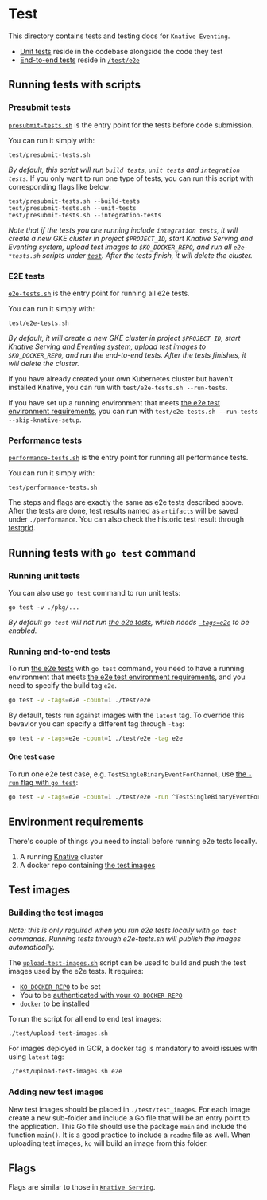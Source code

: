 # Test

This directory contains tests and testing docs for `Knative Eventing`.

- [Unit tests](#running-unit-tests) reside in the codebase alongside the code
  they test
- [End-to-end tests](#running-end-to-end-tests) reside in [`/test/e2e`](./e2e)

## Running tests with scripts

### Presubmit tests

[`presubmit-tests.sh`](./presubmit-tests.sh) is the entry point for the tests
before code submission.

You can run it simply with:

```shell
test/presubmit-tests.sh
```

_By default, this script will run `build tests`, `unit tests` and
`integration tests`._ If you only want to run one type of tests, you can run
this script with corresponding flags like below:

```shell
test/presubmit-tests.sh --build-tests
test/presubmit-tests.sh --unit-tests
test/presubmit-tests.sh --integration-tests
```

_Note that if the tests you are running include `integration tests`, it will
create a new GKE cluster in project `$PROJECT_ID`, start Knative Serving and
Eventing system, upload test images to `$KO_DOCKER_REPO`, and run all
`e2e-*tests.sh` scripts under [`test`](.). After the tests finish, it will
delete the cluster._

### E2E tests

[`e2e-tests.sh`](./e2e-tests.sh) is the entry point for running all e2e tests.

You can run it simply with:

```shell
test/e2e-tests.sh
```

_By default, it will create a new GKE cluster in project `$PROJECT_ID`, start
Knative Serving and Eventing system, upload test images to `$KO_DOCKER_REPO`,
and run the end-to-end tests. After the tests finishes, it will delete the
cluster._

If you have already created your own Kubernetes cluster but haven't installed
Knative, you can run with `test/e2e-tests.sh --run-tests`.

If you have set up a running environment that meets
[the e2e test environment requirements](#environment-requirements), you can run
with `test/e2e-tests.sh --run-tests --skip-knative-setup`.

### Performance tests

[`performance-tests.sh`](./performance-tests.sh) is the entry point for running
all performance tests.

You can run it simply with:

```shell
test/performance-tests.sh
```

The steps and flags are exactly the same as e2e tests described above. After the
tests are done, test results named as `artifacts` will be saved under
`./performance`. You can also check the historic test result through
[testgrid](https://testgrid.knative.dev/eventing#performance).

## Running tests with `go test` command

### Running unit tests

You can also use `go test` command to run unit tests:

```shell
go test -v ./pkg/...
```

_By default `go test` will not run [the e2e tests](#running-end-to-end-tests),
which needs [`-tags=e2e`](#running-end-to-end-tests) to be enabled._

### Running end-to-end tests

To run [the e2e tests](./e2e) with `go test` command, you need to have a running
environment that meets
[the e2e test environment requirements](#environment-requirements), and you need
to specify the build tag `e2e`.

```bash
go test -v -tags=e2e -count=1 ./test/e2e
```

By default, tests run against images with the `latest` tag. To override this
bevavior you can specify a different tag through `-tag`:

```bash
go test -v -tags=e2e -count=1 ./test/e2e -tag e2e
```

#### One test case

To run one e2e test case, e.g. `TestSingleBinaryEventForChannel`, use
[the `-run` flag with `go test`](https://golang.org/cmd/go/#hdr-Testing_flags):

```bash
go test -v -tags=e2e -count=1 ./test/e2e -run ^TestSingleBinaryEventForChannel$
```

## Environment requirements

There's couple of things you need to install before running e2e tests locally.

1. A running [Knative](https://www.knative.dev/docs/install/) cluster
1. A docker repo containing [the test images](#test-images)

## Test images

### Building the test images

_Note: this is only required when you run e2e tests locally with `go test`
commands. Running tests through e2e-tests.sh will publish the images
automatically._

The [`upload-test-images.sh`](./upload-test-images.sh) script can be used to
build and push the test images used by the e2e tests. It requires:

- [`KO_DOCKER_REPO`](https://github.com/knative/serving/blob/master/DEVELOPMENT.md#environment-setup)
  to be set
- You to be
  [authenticated with your `KO_DOCKER_REPO`](https://github.com/knative/serving/blob/master/DEVELOPMENT.md#environment-setup)
- [`docker`](https://docs.docker.com/install/) to be installed

To run the script for all end to end test images:

```bash
./test/upload-test-images.sh
```

For images deployed in GCR, a docker tag is mandatory to avoid issues with using
`latest` tag:

```bash
./test/upload-test-images.sh e2e
```

### Adding new test images

New test images should be placed in `./test/test_images`. For each image create
a new sub-folder and include a Go file that will be an entry point to the
application. This Go file should use the package `main` and include the function
`main()`. It is a good practice to include a `readme` file as well. When
uploading test images, `ko` will build an image from this folder.

## Flags

Flags are similar to those in
[`Knative Serving`](https://github.com/knative/serving/blob/master/test/README.md#flags-1).
